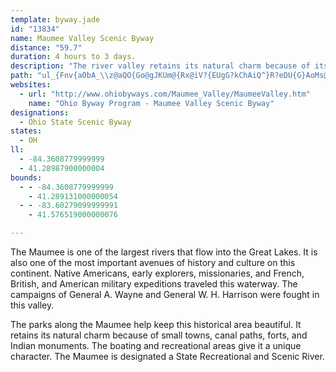 ```yaml
---
template: byway.jade
id: "13834"
name: Maumee Valley Scenic Byway
distance: "59.7"
duration: 4 hours to 3 days.
description: "The river valley retains its natural charm because of its small towns, canal paths, forts, and Indian monuments. The Maumee is a State Recreational and Scenic River."
path: "ul_{Fnv{aObA_\\z@aQO{Go@gJKUm@{Rx@iV?{EUgG?kChAiQ^}R?eDU{G}AoMs@yCs@yBq@yAiOkUo@oAaGoLqE{MkDwRsA}IY}D_@cKDmCdA{ShAgLNcCAkBMyB{@gLd@}J\\qL`@cJ\\gDrF_a@~@sF|EuO`AgEv@oHzAoTDkCEwbAI{i@IuGD_IHyFB}JxDcXDsBEiJIwCUoBo@}BiAsBiAsCuNck@qAsC_BkBqEuC_IsDaBeBuB_EiAaC}F{NmEyLgA}BiCcEyMiN_DyCyM{GkBaBwFmJoRw_@sBaCsEeDmCgC}DmFwDaHiAeBeAoAaK_Km@y@o@kAe@mAw@aDa@sDcA{OOgA]y@sEoImUq^mJyOqFwKwGiOe@wBo@{EcDcZaA_^BgE^kH\\{CrD{StAwJr@kIX}HHgMViKGqBiAwJDsJI_He@iDo@eB}@yA{KcKuKsIcF_DaDyAiFmA{Je@mI_AuHqA}Ii@cDFoI`@yCb@iD`AyCpAoAr@eF`F}JzF}DdBaFjAcBl@u@f@}CrCs@^}G|ByPzHoCn@wAJqAAgCYeBk@qFaC}FcBaJaB{K_BwEsAcFsB{GeEaKcHkFeEaCoBwFyFwByCsBsDk@qBSoAsBcVm@aK[mC_@_Bo@gBiPk`@y@_C_C{Ii@wAsAcCmCyDuA_BwEmEnEkCvFuCjHyEsEuMaEmIcJuOqCoDyDyDmDqCuRqKiPsJwBaB_CeCyCmEqAgC_BeEiBoHo@_FcFsd@aC}_@{@sRyAkb@NoZ~@qQBmPCgAMmBiAsKoBuLcCiKiCeIeAoEY_D_@aKWoJA_Fd@wU~@{Ur@oM~@qKL}CIyEyCmy@JgK^oQlAc\\Jm[LiFdAmUpLoxARkAn@gCxFaQv@cEJiBFwF?eQGsE[mDcAiE{JwXeAyB}BgCkJqGuBiBeJmKmJaJyKmO{@s@}A{@yA_BcBeCi@gBKyG?ad@SapAHic@TwKDmJa@ui@^_q@CuLBcEtAcTSmBaB_FOmAi@uU?yCnAiQhAkVd@qGhAwTlB{Tr@uGnCqQ`EyQbEyShDq\\bA}TEgFiAaUsBcQ_Hcq@h@mPiHg@d@{Kh@cTE_CO{B_AeEcAmCsAmCyAsBoByB{CcCgG}CuEeDkFuEgDcEy@yAoD}H{F{OiIqYcC{MeJmhAUoMUsB}@kEwFiNgK__@yA{DgH{NaIaOuFoJmJiQeOyWiP{b@eBsDeEeHyBoE[aBM_BGoOCwBKoA]yAcBsEuA_Ki@mBoAeCm@o@}AkA_Ae@mIuBoJkA{Cs@gBk@mGaDiBgAgIqGs@{@o@yAqJyc@wHe`@cAaL_AuNm@sGy@mDiBmFeAaEaEiZyAaIoBaHyAmDy@mA}@cAuBuAwBm@sEi@yA[eKgFqOyGmCk@uGO_Cq@mDeBoDuBqDkCsCmCyAgCiCaH}BgHoOqi@{@iEkJgl@c@}AeAmAo^s[yByBmDmEe@e@iAs@aGmBg[aEaTy@clAeCiBYuBsAaw@go@wMsKuEgDqIgIuBsAcCgAaFqAaAa@kKwHkGiH}Wi]uAaDYuAaDuWoAuIwHe\\iAsHiCuKyAyHcAiG{IuRo@gBmH{WaJg]SuAY}DEgCNcF~@kKLcCC}D]_Eq@_E_Qio@sSzLYwAiTqx@sCcJ{ZejAiB_G_AuBqUyc@eCsEsBeDyBoCcC}BqC{AsFcBwBuAqA_BkJuO"
websites: 
  - url: "http://www.ohiobyways.com/Maumee_Valley/MaumeeValley.htm"
    name: "Ohio Byway Program - Maumee Valley Scenic Byway"
designations: 
  - Ohio State Scenic Byway
states: 
  - OH
ll: 
  - -84.3608779999999
  - 41.28987900000004
bounds: 
  - - -84.3608779999999
    - 41.289131000000054
  - - -83.60279099999991
    - 41.576519000000076

---
```


The Maumee is one of the largest rivers that flow into the Great
Lakes. It is also one of the most important avenues of history and
culture on this continent. Native Americans, early explorers,
missionaries, and French, British, and American military
expeditions traveled this waterway. The campaigns of General A.
Wayne and General W. H. Harrison were fought in this valley.  

The parks along the Maumee help keep this historical area
beautiful. It retains its natural charm because of small towns,
canal paths, forts, and Indian monuments. The boating and
recreational areas give it a unique character. The Maumee is
designated a State Recreational and Scenic River.  